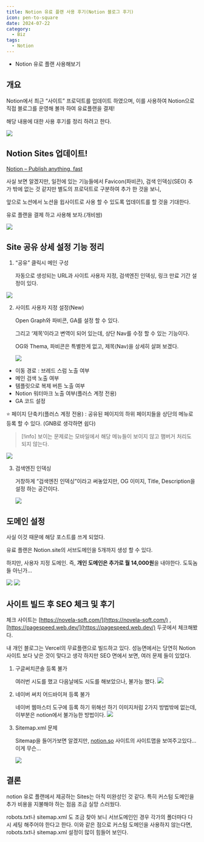 ```yaml
---
title: Notion 유료 플랜 사용 후기(Notion 블로그 후기)
icon: pen-to-square
date: 2024-07-22
category:
  - Biz
tags:
  - Notion
---
```

- Notion 유로 플랜 사용해보기
<!-- more -->

## 개요

Notion에서 최근 “사이트” 프로덕트를 업데이트 하였으며, 이를 사용하여 Notion으로 직접 블로그를 운영해 볼까 하여 유료플랜을 결제!

해당 내용에 대한 사용 후기를 정리 하려고 한다.

![](./image/Pasted%20image%2020240819135337.png)


## Notion Sites 업데이트!

[Notion – Publish anything, fast](https://www.notion.so/ko-kr/product/sites)

사실 보면 알겠지만, 일전에 있는 기능들에서 Favicon(파비콘), 검색 인덱싱(SEO) 추가 밖에 없는 것 같지만 별도의 프로덕트로 구분하여 추가 한 것을 보니,

앞으로 노션에서 노션을 윕사이트로 사용 할 수 있도록 업데이트를 할 것을 기대한다.

유로 플랜을 결제 하고 사용해 보자.(개비쌈)

![](./image/Pasted%20image%2020240819135511.png)
## Site 공유 상세 설정 기능 정리

1. “공유” 클릭시 메인 구성
    
    자동으로 생성되는 URL과 사이트 사용자 지정, 검색엔진 인덱싱, 링크 만료 기간 설정이 있다.
    

![](./image/Pasted%20image%2020240819135542.png)

2. 사이트 사용자 지정 설정(New)
    
    Open Graph와 파비콘, GA를 설정 할 수 있다.
    
    그리고 ‘제목’이라고 변역이 되어 있는데, 상단 Nav를 수정 할 수 있는 기능이다.
    
    OG와 Thema, 파비콘은 특별한게 없고, 제목(Nav)을 상세히 살펴 보겠다.
    
    ![](./image/Pasted%20image%2020240819135640.png)


- 이동 경로 : 브레드 스럼 노출 여부
- 메인 검색 노출 여부
- 템플릿으로 복제 버튼 노출 여부
- Notion 워터마크 노출 여부(플러스 계정 전용)
- GA 코드 설정

⭐️ 페이지 단축키(플러스 계정 전용) : 공유된 페이지의 하위 페이지들을 상단의 메뉴로 등록 할 수 있다. (GNB로 생각하면 쉽다)

>[!info]
>보이는 문제로는 모바일에서 해당 메뉴들이 보이지 않고 햄버거 처리도 되지 않는다.


![](./image/Pasted%20image%2020240819135822.png)

3. 검색엔진 인덱싱
    
    거창하게 “검색엔진 인덱싱”이라고 써놓았지만, OG 이미지, Title, Description을 설정 하는 공간이다.
    
    ![](./image/Pasted%20image%2020240819135900.png)

## 도메인 설정

사실 이것 때문에 해당 포스트를 쓰게 되었다.

유료 플랜은 Notion.site의 서브도메인을 5개까지 생성 할 수 있다.

하지만, 사용자 지정 도메인. 즉, **개인 도메인은 추가로 월 14,000원**을 내야한다. 도둑놈들 아닌가…

![](./image/Pasted%20image%2020240819135942.png)
![](./image/Pasted%20image%2020240819140005.png)

## 사이트 빌드 후 SEO 체크 및 후기
체크 사이트는 [https://novela-soft.com/](https://novela-soft.com/) , [https://pagespeed.web.dev/](https://pagespeed.web.dev/) 두곳에서 체크해봤다.

내 개인 블로그는 Vercel의 무료플랜으로 빌드하고 있다. 성능면에서는 당연히 Notion 사이트 보다 낮은 것이 맞다고 생각 하지만 SEO 면에서 보면, 여러 문제 들이 있었다.

1. 구글써치콘솔 등록 불가
    
    여러번 시도를 했고 다음날에도 시도를 해보았으나, 불가능 했다.
    ![](./image/Pasted%20image%2020240819140237.png)

2. 네이버 써치 어드바이져 등록 불가
    
    네이버 웹마스터 도구에 등록 하기 위해선 하기 이미지처럼 2가지 방법밖에 없는데, 이부분은 notion에서 불가능한 방법이다.
    ![](./image/Pasted%20image%2020240819140333.png)

3. Sitemap.xml 문제
    
    Sitemap을 들어가보면 알겠지만, [notion.so](http://notion.so) 사이트의 사이트맵을 보여주고있다… 이게 무슨…
    
    ![](./image/Pasted%20image%2020240819140410.png)

## 결론
notion 유로 플랜에서 제공하는 Sites는 아직 미완성인 것 같다. 특히 커스텀 도메인을 추가 비용을 지불해야 하는 점음 조금 실망 스러웠다. 

robots.txt나 sitemap.xml 도 조금 찾아 보니 서브도메인인 경우 각가의 폴더마다 다시 세팅 해주어야 한다고 한다. 이와 같은 점으로 커스텀 도메인을 사용하지 않는다면, robots.txt나 sitemap.xml 설정이 많이 힘들어 보인다. 
